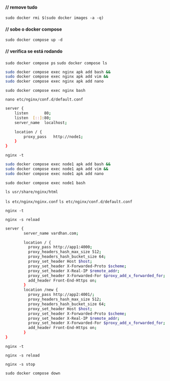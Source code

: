 #### // remove tudo
`sudo docker rmi $(sudo docker images -a -q)`
#### // sobe o docker compose
`sudo docker compose up -d`
#### // verifica se está rodando
`sudo docker compose ps`
`sudo docker compose ls` 

```bash
sudo docker compose exec nginx apk add bash &&
sudo docker compose exec nginx apk add vim &&
sudo docker compose exec nginx apk add nano
```

`sudo docker compose exec nginx bash` 

`nano etc/nginx/conf.d/default.conf`

```bash
server {
    listen       80;
    listen  [::]:80;
    server_name  localhost;

    location / {
        proxy_pass   http://node1;     
    }
}
```
`nginx -t`

```bash
sudo docker compose exec node1 apk add bash &&
sudo docker compose exec node1 apk add vim &&
sudo docker compose exec node1 apk add nano 
```

`sudo docker compose exec node1 bash`

`ls usr/share/nginx/html`

`ls etc/nginx/nginx.conf`
`ls etc/nginx/conf.d/default.conf`

`nginx -t`

`nginx -s reload`
```bash
server {
        server_name vardhan.com;

        location / {
          proxy_pass http://app1:4000;
          proxy_headers_hash_max_size 512;
          proxy_headers_hash_bucket_size 64;
          proxy_set_header Host $host;
          proxy_set_header X-Forwarded-Proto $scheme;
          proxy_set_header X-Real-IP $remote_addr;
          proxy_set_header X-Forwarded-For $proxy_add_x_forwarded_for;
          add_header Front-End-Https on;
        }
        location /new {
          proxy_pass http://app2:4001/;
          proxy_headers_hash_max_size 512;
          proxy_headers_hash_bucket_size 64;
          proxy_set_header Host $host;
          proxy_set_header X-Forwarded-Proto $scheme;
          proxy_set_header X-Real-IP $remote_addr;
          proxy_set_header X-Forwarded-For $proxy_add_x_forwarded_for;
          add_header Front-End-Https on;
        }
}
```

`nginx -t`

`nginx -s reload`

`nginx -s stop`

`sudo docker compose down`
